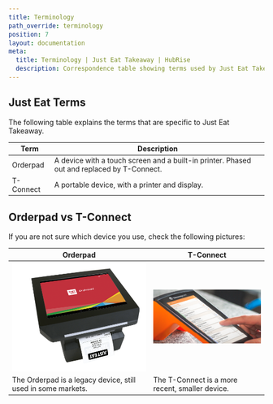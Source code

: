 ```yaml
---
title: Terminology
path_override: terminology
position: 7
layout: documentation
meta:
  title: Terminology | Just Eat Takeaway | HubRise
  description: Correspondence table showing terms used by Just Eat Takeaway and those used on HubRise for the same concept. Connect apps and synchronise your data.
---
```


## Just Eat Terms

The following table explains the terms that are specific to Just Eat Takeaway.

| Term      | Description                                                                                |
| --------- | ------------------------------------------------------------------------------------------ |
| Orderpad  | A device with a touch screen and a built-in printer. Phased out and replaced by T-Connect. |
| T-Connect | A portable device, with a printer and display.                                             |

## Orderpad vs T-Connect

If you are not sure which device you use, check the following pictures:

| Orderpad                                                     | T-Connect                                       |
| ------------------------------------------------------------ | ----------------------------------------------- |
| ![Orderpad](../images/007-orderpad.png)                      | ![T-Connect ](../images/008-tconnect.png)       |
| The Orderpad is a legacy device, still used in some markets. | The T-Connect is a more recent, smaller device. |
